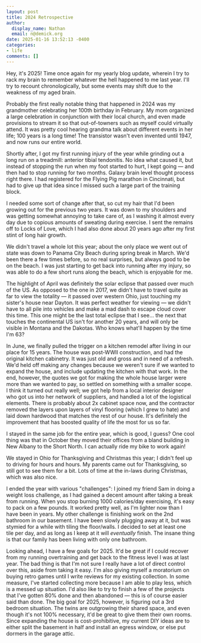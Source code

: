 ```yaml
---
layout: post
title: 2024 Retrospective
author:
  display_name: Nathan
  email: n@demick.org
date: 2025-01-16 13:52:13 -0400
categories:
- life
comments: []
---
```

Hey, it's 2025! Time once again for my yearly blog update, wherein I try to rack my brain to remember whatever the hell happened to me last year. I'll try to recount chronologically, but some events may shift due to the weakness of my aged brain.

Probably the first really notable thing that happened in 2024 was my grandmother celebrating her 100th birthday in February. My mom organized a large celebration in conjunction with their local church, and even made provisions to stream it so that out-of-towners such as myself could virtually attend. It was pretty cool hearing grandma talk about different events in her life; 100 years is a long time! The transistor wasn't even invented until 1947, and now runs our entire world.

Shortly after, I got my first running injury of the year while grinding out a long run on a treadmill: anterior tibial tendonitis. No idea what caused it, but instead of stopping the run when my foot started to hurt, I kept going &mdash; and then had to stop running for two months. Galaxy brain level thought process right there. I had registered for the Flying Pig marathon in Cincinnati, but had to give up that idea since I missed such a large part of the training block.

I needed some sort of change after that, so cut my hair that I'd been growing out for the previous two years. It was down to my shoulders and was getting somewhat annoying to take care of, as I washing it almost every day due to copious amounts of sweating during exercise. I sent the remains off to Locks of Love, which I had also done about 20 years ago after my first stint of long hair growth.

We didn't travel a whole lot this year; about the only place we went out of state was down to Panama City Beach during spring break in March. We'd been there a few times before, so no real surprises, but always good to be on the beach. I was just starting to get back into running after my injury, so was able to do a few short runs along the beach, which is enjoyable for me. 

The highlight of April was definitely the solar eclipse that passed over much of the US. As opposed to the one in 2017, we didn't have to travel quite as far to view the totality &mdash; it passed over western Ohio, just touching my sister's house near Dayton. It was perfect weather for viewing &mdash; we didn't have to all pile into vehicles and make a mad dash to escape cloud cover this time. This one might be the last total eclipse that I see... the next that touches the continental US isn't for another 20 years, and will only be visible in Montana and the Dakotas. Who knows what'll happen by the time I'm 63?

In June, we finally pulled the trigger on a kitchen remodel after living in our place for 15 years. The house was post-WWII construction, and had the original kitchen cabinetry. It was just old and gross and in need of a refresh. We'd held off making any changes because we weren't sure if we wanted to expand the house, and include updating the kitchen with that work. In the end, however, the quotes we got for making the whole house larger were more than we wanted to pay, so settled on something with a smaller scope. I think it turned out really well; we got help from a local interior designer who got us into her network of suppliers, and handled a lot of the logistical elements. There is probably about 2x cabinet space now, and the contractor removed the layers upon layers of vinyl flooring (which I grew to hate) and laid down hardwood that matches the rest of our house. It's definitely the improvement that has boosted quality of life the most for us so far.

I stayed in the same job for the entire year, which is good, I guess? One cool thing was that in October they moved their offices from a bland building in New Albany to the Short North. I can actually ride my bike to work again! 

We stayed in Ohio for Thanksgiving and Christmas this year; I didn't feel up to driving for hours and hours. My parents came out for Thanksgiving, so still got to see them for a bit. Lots of time at the in-laws during Christmas, which was also nice.

I ended the year with various "challenges": I joined my friend Sam in doing a weight loss challenge, as I had gained a decent amount after taking a break from running. When you stop burning 1000 calories/day exercising, it's easy to pack on a few pounds. It worked pretty well, as I'm lighter now than I have been in years. My other challenge is finishing work on the 2nd bathroom in our basement. I have been slowly plugging away at it, but was stymied for a while with tiling the floor/walls. I decided to set at least one tile per day, and as long as I keep at it will _eventually_ finish. The insane thing is that our family has been living with only one bathroom.

Looking ahead, I have a few goals for 2025. It'd be great if I could recover from my running overtraining and get back to the fitness level I was at last year. The bad thing is that I'm not sure I really have a lot of direct control over this, aside from taking it easy. I'm also giving myself a moratorium on buying retro games until I write reviews for my existing collection. In some measure, I've started collecting more because I am able to play less, which is a messed up situation. I'd also like to try to finish a few of the projects that I've gotten 80% done and then abandoned &mdash; this is of course easier said than done. The big goal for 2025, however, is figuring out a 3rd bedroom situation. The twins are outgrowing their shared space, and even though it's not 100% necessary, it'd be great to give them their own rooms. Since expanding the house is cost-prohibitive, my current DIY ideas are to either split the basement in half and install an egress window, or else put dormers in the garage attic.
